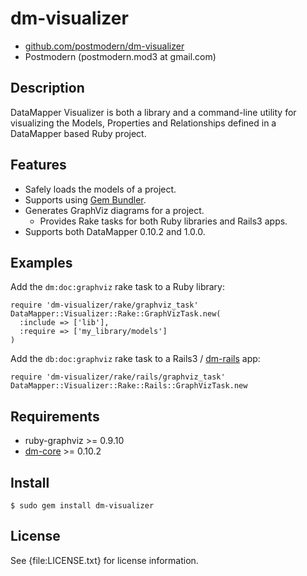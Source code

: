 # dm-visualizer

* [github.com/postmodern/dm-visualizer](http://github.com/postmodern/dm-visualizer/)
* Postmodern (postmodern.mod3 at gmail.com)

## Description

DataMapper Visualizer is both a library and a command-line utility for
visualizing the Models, Properties and Relationships defined in a
DataMapper based Ruby project.

## Features

* Safely loads the models of a project.
* Supports using [Gem Bundler](http://gembundler.com/).
* Generates GraphViz diagrams for a project.
  * Provides Rake tasks for both Ruby libraries and Rails3 apps.
* Supports both DataMapper 0.10.2 and 1.0.0.

## Examples

Add the `dm:doc:graphviz` rake task to a Ruby library:

    require 'dm-visualizer/rake/graphviz_task'
    DataMapper::Visualizer::Rake::GraphVizTask.new(
      :include => ['lib'],
      :require => ['my_library/models']
    )

Add the `db:doc:graphviz` rake task to a Rails3 / [dm-rails](http://github.com/datamapper/dm-rails) app:

    require 'dm-visualizer/rake/rails/graphviz_task'
    DataMapper::Visualizer::Rake::Rails::GraphVizTask.new

## Requirements

* ruby-graphviz >= 0.9.10
* [dm-core](http://github.com/datamapper/dm-core) >= 0.10.2

## Install

    $ sudo gem install dm-visualizer

## License

See {file:LICENSE.txt} for license information.

